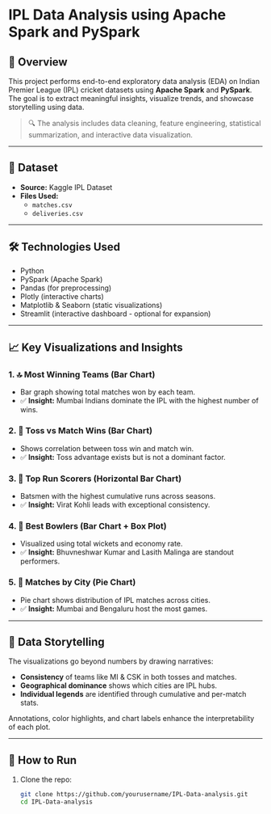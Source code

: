 # IPL Data Analysis using Apache Spark and PySpark

## 📌 Overview

This project performs end-to-end exploratory data analysis (EDA) on Indian Premier League (IPL) cricket datasets using **Apache Spark** and **PySpark**. The goal is to extract meaningful insights, visualize trends, and showcase storytelling using data.

> 🔍 The analysis includes data cleaning, feature engineering, statistical summarization, and interactive data visualization.

---

## 📂 Dataset

- **Source:** Kaggle IPL Dataset
- **Files Used:**
  - `matches.csv`
  - `deliveries.csv`

---

## 🛠️ Technologies Used

- Python
- PySpark (Apache Spark)
- Pandas (for preprocessing)
- Plotly (interactive charts)
- Matplotlib & Seaborn (static visualizations)
- Streamlit (interactive dashboard - optional for expansion)

---

## 📈 Key Visualizations and Insights

### 1. 🔝 Most Winning Teams (Bar Chart)
- Bar graph showing total matches won by each team.
- ✅ **Insight:** Mumbai Indians dominate the IPL with the highest number of wins.

### 2. 📌 Toss vs Match Wins (Bar Chart)
- Shows correlation between toss win and match win.
- ✅ **Insight:** Toss advantage exists but is not a dominant factor.

### 3. 💪 Top Run Scorers (Horizontal Bar Chart)
- Batsmen with the highest cumulative runs across seasons.
- ✅ **Insight:** Virat Kohli leads with exceptional consistency.

### 4. 🎯 Best Bowlers (Bar Chart + Box Plot)
- Visualized using total wickets and economy rate.
- ✅ **Insight:** Bhuvneshwar Kumar and Lasith Malinga are standout performers.

### 5. 📍 Matches by City (Pie Chart)
- Pie chart shows distribution of IPL matches across cities.
- ✅ **Insight:** Mumbai and Bengaluru host the most games.

---

## 🌟 Data Storytelling

The visualizations go beyond numbers by drawing narratives:
- **Consistency** of teams like MI & CSK in both tosses and matches.
- **Geographical dominance** shows which cities are IPL hubs.
- **Individual legends** are identified through cumulative and per-match stats.

Annotations, color highlights, and chart labels enhance the interpretability of each plot.

---

## 🚀 How to Run

1. Clone the repo:
   ```bash
   git clone https://github.com/yourusername/IPL-Data-analysis.git
   cd IPL-Data-analysis

